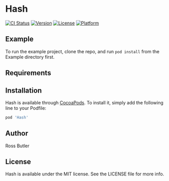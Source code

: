 # Hash

[![CI Status](https://img.shields.io/travis/rwbutler/Hash.svg?style=flat)](https://travis-ci.org/rwbutler/Hash)
[![Version](https://img.shields.io/cocoapods/v/Hash.svg?style=flat)](https://cocoapods.org/pods/Hash)
[![License](https://img.shields.io/cocoapods/l/Hash.svg?style=flat)](https://cocoapods.org/pods/Hash)
[![Platform](https://img.shields.io/cocoapods/p/Hash.svg?style=flat)](https://cocoapods.org/pods/Hash)

## Example

To run the example project, clone the repo, and run `pod install` from the Example directory first.

## Requirements

## Installation

Hash is available through [CocoaPods](https://cocoapods.org). To install
it, simply add the following line to your Podfile:

```ruby
pod 'Hash'
```

## Author

Ross Butler

## License

Hash is available under the MIT license. See the LICENSE file for more info.
